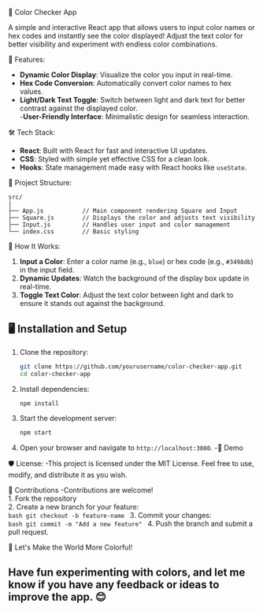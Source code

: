 🎨 Color Checker App

A simple and interactive React app that allows users to input color names or hex codes and instantly see the color displayed! Adjust the text color for better visibility and experiment with endless color combinations.  

🚀 Features:
  - **Dynamic Color Display**: Visualize the color you input in real-time.  
  - **Hex Code Conversion**: Automatically convert color names to hex values.  
  - **Light/Dark Text Toggle**: Switch between light and dark text for better contrast against the displayed color.  
  -**User-Friendly Interface**: Minimalistic design for seamless interaction.  

 🛠️ Tech Stack:
  - **React**: Built with React for fast and interactive UI updates.  
  - **CSS**: Styled with simple yet effective CSS for a clean look.  
  - **Hooks**: State management made easy with React hooks like `useState`.

📂 Project Structure:
```
src/
│
├── App.js           // Main component rendering Square and Input
├── Square.js        // Displays the color and adjusts text visibility
├── Input.js         // Handles user input and color management
└── index.css        // Basic styling
```

🎯 How It Works:
  1. **Input a Color**: Enter a color name (e.g., `blue`) or hex code (e.g., `#3498db`) in the input field.  
  2. **Dynamic Updates**: Watch the background of the display box update in real-time.  
  3. **Toggle Text Color**: Adjust the text color between light and dark to ensure it stands out against the background.

## 🖥️ Installation and Setup

1. Clone the repository:
     ```bash
     git clone https://github.com/yourusername/color-checker-app.git
     cd color-checker-app
     ```
2. Install dependencies:
     ```bash
     npm install
     ```
3. Start the development server:
     ```bash
     npm start
     ```
4. Open your browser and navigate to `http://localhost:3000`.
  -🎉 Demo

🛡️ License:
  -This project is licensed under the MIT License. Feel free to use, modify, and distribute it as you wish.

🤝 Contributions
  -Contributions are welcome!  
      1. Fork the repository  
      2. Create a new branch for your feature:  
         ```bash
         git checkout -b feature-name
         ```
3. Commit your changes:  
     ```bash
     git commit -m "Add a new feature"
     ```
4. Push the branch and submit a pull request.


🌟 Let's Make the World More Colorful!

Have fun experimenting with colors, and let me know if you have any feedback or ideas to improve the app. 😊  
-------------------------------------------------------------------------------------------------------------------------------------------
